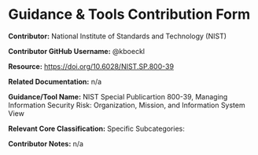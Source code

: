 # Guidance & Tools Contribution Form

**Contributor:** National Institute of Standards and Technology (NIST)

**Contributor GitHub Username:** @kboeckl

**Resource:** https://doi.org/10.6028/NIST.SP.800-39

**Related Documentation:** n/a

**Guidance/Tool Name:** NIST Special Publicartion 800-39, Managing Information Security Risk: Organization, Mission, and Information System View

**Relevant Core Classification:** Specific Subcategories: 

**Contributor Notes:** n/a
